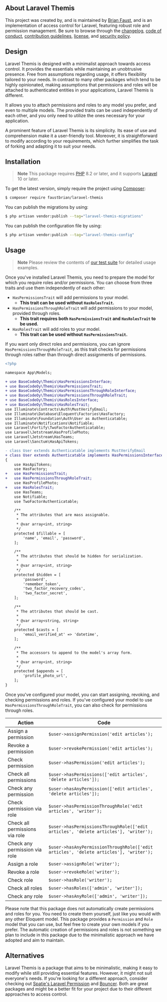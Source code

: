 ## About Laravel Themis

This project was created by, and is maintained by [Brian Faust](https://github.com/faustbrian), and is an implementation of access control for Laravel, featuring robust role and permission management. Be sure to browse through the [changelog](CHANGELOG.md), [code of conduct](.github/CODE_OF_CONDUCT.md), [contribution guidelines](.github/CONTRIBUTING.md), [license](LICENSE), and [security policy](.github/SECURITY.md).

## Design

Laravel Themis is designed with a minimalist approach towards access control. It provides the essentials while maintaining an unobtrusive presence. Free from assumptions regarding usage, it offers flexibility tailored to your needs. In contrast to many other packages which tend to be highly opinionated, making assumptions that permissions and roles will be attached to authenticated entities in your applications, Laravel Themis is different.

It allows you to attach permissions and roles to any model you prefer, and even to multiple models. The provided traits can be used independently of each other, and you only need to utilize the ones necessary for your application.

A prominent feature of Laravel Themis is its simplicity. Its ease of use and comprehension make it a user-friendly tool. Moreover, it is straightforward to modify according to your requirements, which further simplifies the task of forking and adapting it to suit your needs.

## Installation

> **Note**
> This package requires [PHP](https://www.php.net/) 8.2 or later, and it supports [Laravel](https://laravel.com/) 10 or later.

To get the latest version, simply require the project using [Composer](https://getcomposer.org/):

```bash
$ composer require faustbrian/laravel-themis
```

You can publish the migrations by using:

```bash
$ php artisan vendor:publish --tag="laravel-themis-migrations"
```

You can publish the configuration file by using:

```bash
$ php artisan vendor:publish --tag="laravel-themis-config"
```

## Usage

> **Note**
> Please review the contents of [our test suite](/src) for detailed usage examples.

Once you've installed Laravel Themis, you need to prepare the model for which you require roles and/or permissions. You can choose from three traits and use them independently of each other:

- `HasPermissionsTrait` will add permissions to your model.
  - **This trait can be used without `HasRolesTrait`.**
- `HasPermissionsThroughRoleTrait` will add permissions to your model, provided through roles.
  - **This trait requires both `HasPermissionsTrait` and `HasRolesTrait` to be used.**
- `HasRolesTrait` will add roles to your model.
  - **This trait can be used without `HasPermissionsTrait`.**

If you want only direct roles and permissions, you can ignore `HasPermissionsThroughRoleTrait`, as this trait checks for permissions through roles rather than through direct assignments of permissions.

```diff
<?php

namespace App\Models;

+ use BaseCodeOy\Themis\HasPermissionsInterface;
+ use BaseCodeOy\Themis\HasPermissionsTrait;
+ use BaseCodeOy\Themis\HasPermissionsThroughRoleInterface;
+ use BaseCodeOy\Themis\HasPermissionsThroughRoleTrait;
+ use BaseCodeOy\Themis\HasRolesInterface;
+ use BaseCodeOy\Themis\HasRolesTrait;
use Illuminate\Contracts\Auth\MustVerifyEmail;
use Illuminate\Database\Eloquent\Factories\HasFactory;
use Illuminate\Foundation\Auth\User as Authenticatable;
use Illuminate\Notifications\Notifiable;
use Laravel\Fortify\TwoFactorAuthenticatable;
use Laravel\Jetstream\HasProfilePhoto;
use Laravel\Jetstream\HasTeams;
use Laravel\Sanctum\HasApiTokens;

- class User extends Authenticatable implements MustVerifyEmail
+ class User extends Authenticatable implements HasPermissionsInterface, HasPermissionsThroughRoleInterface, HasRolesInterface, MustVerifyEmail
{
    use HasApiTokens;
    use HasFactory;
+   use HasPermissionsTrait;
+   use HasPermissionsThroughRoleTrait;
    use HasProfilePhoto;
+   use HasRolesTrait;
    use HasTeams;
    use Notifiable;
    use TwoFactorAuthenticatable;

    /**
     * The attributes that are mass assignable.
     *
     * @var array<int, string>
     */
    protected $fillable = [
        'name', 'email', 'password',
    ];

    /**
     * The attributes that should be hidden for serialization.
     *
     * @var array<int, string>
     */
    protected $hidden = [
        'password',
        'remember_token',
        'two_factor_recovery_codes',
        'two_factor_secret',
    ];

    /**
     * The attributes that should be cast.
     *
     * @var array<string, string>
     */
    protected $casts = [
        'email_verified_at' => 'datetime',
    ];

    /**
     * The accessors to append to the model's array form.
     *
     * @var array<int, string>
     */
    protected $appends = [
        'profile_photo_url',
    ];
}
```

Once you've configured your model, you can start assigning, revoking, and checking permissions and roles. If you've configured your model to use `HasPermissionsThroughRoleTrait`, you can also check for permissions through roles.

| Action                         | Code                                                                                  |
| ------------------------------ | ------------------------------------------------------------------------------------- |
| Assign a permission            | `$user->assignPermission('edit articles');`                                           |
| Revoke a permission            | `$user->revokePermission('edit articles');`                                           |
| Check permission               | `$user->hasPermission('edit articles');`                                              |
| Check all permissions          | `$user->hasPermissions(['edit articles', 'delete articles']);`                        |
| Check any permission           | `$user->hasAnyPermission(['edit articles', 'delete articles']);`                      |
| Check permission via role      | `$user->hasPermissionThroughRole('edit articles', 'writer');`                         |
| Check all permissions via role | `$user->hasPermissionsThroughRole(['edit articles', 'delete articles'], 'writer');`   |
| Check any permission via role  | `$user->hasAnyPermissionThroughRole(['edit articles', 'delete articles'], 'writer');` |
| Assign a role                  | `$user->assignRole('writer');`                                                        |
| Revoke a role                  | `$user->revokeRole('writer');`                                                        |
| Check role                     | `$user->hasRole('writer');`                                                           |
| Check all roles                | `$user->hasRoles(['admin', 'writer']);`                                               |
| Check any role                 | `$user->hasAnyRole(['admin', 'writer']);`                                             |

Please note that this package does not automatically create permissions and roles for you. You need to create them yourself, just like you would with any other Eloquent model. This package provides a `Permission` and `Role` model that you can use, but feel free to create your own models if you prefer. The automatic creation of permissions and roles is not something we plan to include in this package due to the minimalistic approach we have adopted and aim to maintain.

## Alternatives

Laravel Themis is a package that aims to be minimalistic, making it easy to modify while still providing essential features. However, it might not suit everyone's needs. If you're looking for a different approach, consider checking out [Spatie's Laravel Permission](https://github.com/spatie/laravel-permission) and [Bouncer](https://github.com/JosephSilber/bouncer). Both are great packages and might be a better fit for your project due to their different approaches to access control.
